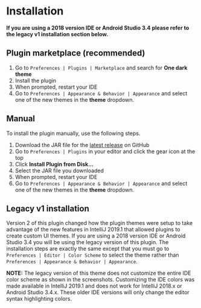 # Installation

**If you are using a 2018 version IDE or Android Studio 3.4 please refer to the legacy v1 installation section below.**

## Plugin marketplace **\(recommended\)**

1. Go to `Preferences | Plugins | Marketplace` and search for **One dark theme**
2. Install the plugin
3. When prompted, restart your IDE
4. Go to `Preferences | Appearance & Behavior | Appearance` and select one of the new themes in the **theme** dropdown.

## Manual

To install the plugin manually, use the following steps.

1. Download the JAR file for the [latest release](https://github.com/markypython/jetbrains-one-dark-theme/releases/latest) on GitHub
2. Go to `Preferences | Plugins` in your editor and click the gear icon at the top
3. Click **Install Plugin from Disk...**
4. Select the JAR file you downloaded
5. When prompted, restart your IDE
6. Go to `Preferences | Appearance & Behavior | Appearance` and select one of the new themes in the **theme** dropdown.

## Legacy v1 installation

Version 2 of this plugin changed how the plugin themes were setup to take advantage of the new features in IntelliJ 2019.1 that allowed plugins to create custom UI themes. If you are using a 2018 version IDE or Android Studio 3.4 you will be using the legacy version of this plugin. The installation steps are exactly the same except that you must go to `Preferences | Editor | Color Scheme` to select the theme rather than `Preferences | Appearance & Behavior | Appearance`.

**NOTE:** The legacy version of this theme does not customize the entire IDE color scheme as shown in the screenshots. Customizing the IDE colors was made available in IntelliJ 2019.1 and does not work for IntelliJ 2018.x or Android Studio 3.4.x. These older IDE versions will only change the editor syntax highlighting colors.

